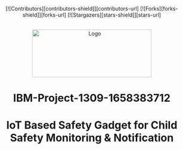 <div align="center">

[![Contributors][contributors-shield]][contributors-url]
[![Forks][forks-shield]][forks-url]
[![Stargazers][stars-shield]][stars-url]

<!-- PROJECT LOGO -->

<br />

  <a href="[https://github.com/othneildrew/Best-README-Template](https://careereducation.smartinternz.com/)">
    <img src="https://smartinternz.com/assets/ibm/images/IBM_Logo.png" alt="Logo" width="320" height="128">
  </a>
                   
# IBM-Project-1309-1658383712
  </div> 
  
  <div align="center">
  
 # **IoT Based Safety Gadget for Child Safety Monitoring & Notification**      
   </div> 
